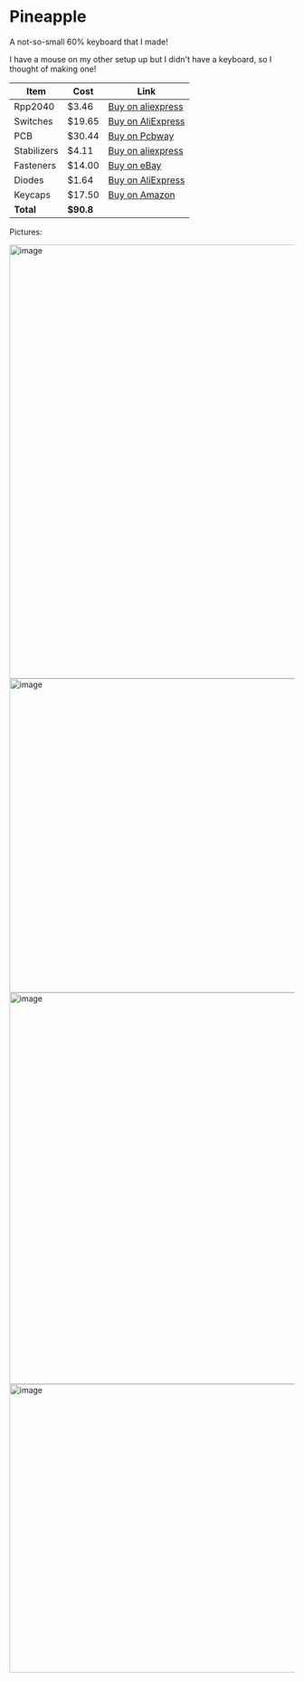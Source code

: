 # Pineapple
A not-so-small 60% keyboard that I made!

I have a mouse on my other setup up but I didn't have a keyboard, so I thought of making one!

| Item         | Cost    | Link |
|--------------|---------|------|
| Rpp2040      | $3.46   | [Buy on aliexpress](https://www.aliexpress.us/item/3256806217238860.html?spm=a2g0o.cart.0.0.2d6c38daTqjGkV&mp=1&pdp_npi=5%40dis%21USD%21USD%203.46%21USD%200.99%21%21USD%200.99%21%21%21%402103205217531554636108924eb90a%2112000037042067691%21ct%21US%216426456965%21%211%210&pdp_ext_f=%7B%22cart2PdpParams%22%3A%7B%22pdpBusinessMode%22%3A%22retail%22%7D%7D&_gl=1*w7bknt*_gcl_au*MTQ2NDQ1NzgyLjE3NTI4NzgwODk.*_ga*MTk1MzE5NzUxMi4xNzUzMDQ5NjA5*_ga_VED1YSGNC7*czE3NTMxNTQ2MDQkbzQkZzEkdDE3NTMxNTU0NjMkajMzJGwwJGgw&gatewayAdapt=glo2usa) |
| Switches     | $19.65  | [Buy on AliExpress](https://www.aliexpress.us/item/3256804049630074.html) |
| PCB          | $30.44  | [Buy on Pcbway](https://member.pcbway.com/Order/OrderGroupConfirm/)
| Stabilizers  | $4.11   | [Buy on aliexpress](https://www.aliexpress.us/item/3256807348740208.html?spm=a2g0o.productlist.main.4.7c5d4a6eayveZj&aem_p4p_detail=20250721204006133116881527110000082721&algo_pvid=e2a4ce2c-4b11-4272-be36-e702e015e351&algo_exp_id=e2a4ce2c-4b11-4272-be36-e702e015e351-3&pdp_ext_f=%7B%22order%22%3A%22365%22%2C%22eval%22%3A%221%22%7D&pdp_npi=4%40dis%21USD%214.11%210.99%21%21%2129.35%217.10%21%402103241117531556059128212efb0c%2112000041195815297%21sea%21US%216426456965%21ABX&curPageLogUid=ajEZrvKqLNbd&utparam-url=scene%3Asearch%7Cquery_from%3A&search_p4p_id=20250721204006133116881527110000082721_1) |
| Fasteners    | $14.00  | [Buy on eBay](https://pay.ebay.com/rgxo?action=view&sessionid=1716123654) |
| Diodes       | $1.64   | [Buy on AliExpress](https://www.aliexpress.us/p/trade/confirm.html?availableProductShopcartIds=81023549395923) |
| Keycaps      | $17.50  | [Buy on Amazon](https://www.amazon.com/JSJT-Keycaps-Keycaps-Non-Backlit-Mechanical-Multi-Color/dp/B0BCFCQG2Z/ref=asc_df_B0BCFCQG2Z?tag=bingshoppinga-20&linkCode=df0&hvadid=80333258220081&hvnetw=o&hvqmt=e&hvbmt=be&hvdev=c&hvlocint=&hvlocphy=77507&hvtargid=pla-4583932723308317&msclkid=375f23a88c8a1849a15e4bd658e5279e&th=1) |
| **Total**    | **$90.8** | 




Pictures:

<img width="1502" height="767" alt="image" src="https://github.com/user-attachments/assets/d827a06c-db75-4412-b156-0185d3fa395a" />
<img width="1354" height="555" alt="image" src="https://github.com/user-attachments/assets/b00c37c2-2a4c-4204-b545-b22e8165003a" />
<img width="2116" height="692" alt="image" src="https://github.com/user-attachments/assets/2f33f001-a210-40f9-acf0-69d73c41c0af" />
<img width="1604" height="510" alt="image" src="https://github.com/user-attachments/assets/8e16ac7e-7cbf-44da-8329-93921c545d7a" />

